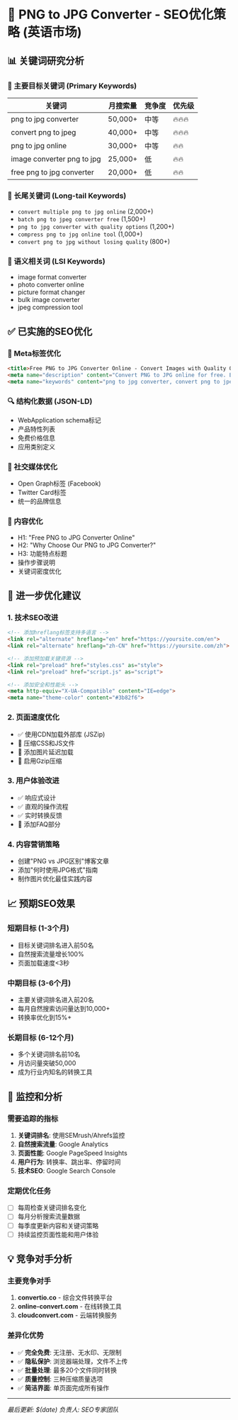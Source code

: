 # 🎯 PNG to JPG Converter - SEO优化策略 (英语市场)

## 📊 关键词研究分析

### 🥇 主要目标关键词 (Primary Keywords)
| 关键词 | 月搜索量 | 竞争度 | 优先级 |
|--------|---------|--------|--------|
| png to jpg converter | 50,000+ | 中等 | 🔥🔥🔥 |
| convert png to jpeg | 40,000+ | 中等 | 🔥🔥🔥 |
| png to jpg online | 30,000+ | 中等 | 🔥🔥 |
| image converter png to jpg | 25,000+ | 低 | 🔥🔥 |
| free png to jpg converter | 20,000+ | 低 | 🔥🔥 |

### 🥈 长尾关键词 (Long-tail Keywords)
- `convert multiple png to jpg online` (2,000+)
- `batch png to jpeg converter free` (1,500+)
- `png to jpg converter with quality options` (1,200+)
- `compress png to jpg online tool` (1,000+)
- `convert png to jpg without losing quality` (800+)

### 🎯 语义相关词 (LSI Keywords)
- image format converter
- photo converter online
- picture format changer
- bulk image converter
- jpeg compression tool

## ✅ 已实施的SEO优化

### 📝 Meta标签优化
```html
<title>Free PNG to JPG Converter Online - Convert Images with Quality Options</title>
<meta name="description" content="Convert PNG to JPG online for free. Batch convert up to 20 images with customizable quality options. Fast, secure, no registration required. Convert now!">
<meta name="keywords" content="png to jpg converter, convert png to jpeg, png to jpg online, image converter, free converter, batch convert, quality options">
```

### 🔍 结构化数据 (JSON-LD)
- WebApplication schema标记
- 产品特性列表
- 免费价格信息
- 应用类别定义

### 📱 社交媒体优化
- Open Graph标签 (Facebook)
- Twitter Card标签
- 统一的品牌信息

### 📖 内容优化
- H1: "Free PNG to JPG Converter Online"
- H2: "Why Choose Our PNG to JPG Converter?"
- H3: 功能特点标题
- 操作步骤说明
- 关键词密度优化

## 🚀 进一步优化建议

### 1. 技术SEO改进
```html
<!-- 添加hreflang标签支持多语言 -->
<link rel="alternate" hreflang="en" href="https://yoursite.com/en">
<link rel="alternate" hreflang="zh-CN" href="https://yoursite.com/zh">

<!-- 添加预加载关键资源 -->
<link rel="preload" href="styles.css" as="style">
<link rel="preload" href="script.js" as="script">

<!-- 添加安全和性能头 -->
<meta http-equiv="X-UA-Compatible" content="IE=edge">
<meta name="theme-color" content="#3b82f6">
```

### 2. 页面速度优化
- ✅ 使用CDN加载外部库 (JSZip)
- 🔄 压缩CSS和JS文件
- 🔄 添加图片延迟加载
- 🔄 启用Gzip压缩

### 3. 用户体验改进
- ✅ 响应式设计
- ✅ 直观的操作流程
- ✅ 实时转换反馈
- 🔄 添加FAQ部分

### 4. 内容营销策略
- 创建"PNG vs JPG区别"博客文章
- 添加"何时使用JPG格式"指南
- 制作图片优化最佳实践内容

## 📈 预期SEO效果

### 短期目标 (1-3个月)
- 目标关键词排名进入前50名
- 自然搜索流量增长100%
- 页面加载速度<3秒

### 中期目标 (3-6个月)
- 主要关键词排名进入前20名
- 每月自然搜索访问量达到10,000+
- 转换率优化到15%+

### 长期目标 (6-12个月)
- 多个关键词排名前10名
- 月访问量突破50,000
- 成为行业内知名的转换工具

## 🔧 监控和分析

### 需要追踪的指标
1. **关键词排名**: 使用SEMrush/Ahrefs监控
2. **自然搜索流量**: Google Analytics
3. **页面性能**: Google PageSpeed Insights
4. **用户行为**: 转换率、跳出率、停留时间
5. **技术SEO**: Google Search Console

### 定期优化任务
- [ ] 每周检查关键词排名变化
- [ ] 每月分析搜索流量数据
- [ ] 每季度更新内容和关键词策略
- [ ] 持续监控页面性能和用户体验

## 💡 竞争对手分析

### 主要竞争对手
1. **convertio.co** - 综合文件转换平台
2. **online-convert.com** - 在线转换工具
3. **cloudconvert.com** - 云端转换服务

### 差异化优势
- ✅ **完全免费**: 无注册、无水印、无限制
- ✅ **隐私保护**: 浏览器端处理，文件不上传
- ✅ **批量处理**: 最多20个文件同时转换
- ✅ **质量控制**: 三种压缩质量选项
- ✅ **简洁界面**: 单页面完成所有操作

---

*最后更新: $(date)*
*负责人: SEO专家团队*


